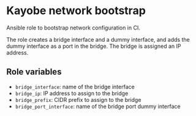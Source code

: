 # Kayobe network bootstrap

Ansible role to bootstrap network configuration in CI.

The role creates a bridge interface and a dummy interface, and adds the dummy
interface as a port in the bridge. The bridge is assigned an IP address.

## Role variables

* `bridge_interface`: name of the bridge interface
* `bridge_ip`: IP address to assign to the bridge
* `bridge_prefix`: CIDR prefix to assign to the bridge
* `bridge_port_interface`: name of the bridge port dummy interface
